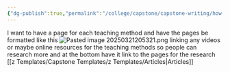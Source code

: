 ```yaml
---
{"dg-publish":true,"permalink":"/college/capstone/capstone-writing/how-do-i-want-the-project-to-look/","tags":["outline"],"noteIcon":""}
---
```


I want to have a page for each teaching method and have the pages be formatted like this 
![Pasted image 20250321205321.png](/img/user/College/Capstone/PDFs%20and%20Images%20and%20Stuff/Pasted%20image%2020250321205321.png)
linking any videos or maybe online resources for the teaching methods so people can research more and at the bottom have it link to the pages for the research [[z Templates/Capstone Templates/z Templates/Articles\|Articles]]